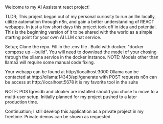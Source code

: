 Welcome to my AI Assistant react project!

TLDR;
This project began out of my personal curiosity to run an llm locally, utilize automation through n8n, and gain a better understanding of REACT webapps.
In just a few short days this project took off in idea and potential. This is the beginning version of it to be shared with the world as a simple starting point for your own AI LLM chat service.

Setup;
Clone the repo.
Fill in the .env file .
Build with docker. "docker compose up --build".
You will need to download the model of your chosing through the ollama service in the docker instance. NOTE: Models other than llama3 will require some manual code fixing.



Your webapp can be found at http://localhost:3000
Ollama can be contacted at http://ollama:14343/api/generate with POST requests
n8n can be access at http://localhost:5678 it is my favorite tool in the suite

NOTE: POSTgresdb and cloaker are installed should you chose to move to a multi-user setup. Initially planned for my project pushed to a later production time.



Continuation;
I still develop this application as a private project in my freetime. Private demos can be shown as requested.

